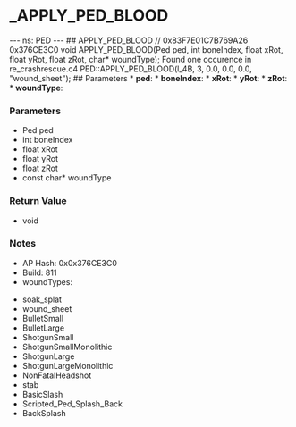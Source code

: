 # _APPLY_PED_BLOOD

--- ns: PED --- ## APPLY_PED_BLOOD  // 0x83F7E01C7B769A26 0x376CE3C0 void APPLY_PED_BLOOD(Ped ped, int boneIndex, float xRot, float yRot, float zRot, char* woundType);  Found one occurence in re_crashrescue.c4 PED::APPLY_PED_BLOOD(l_4B, 3, 0.0, 0.0, 0.0, "wound_sheet");  ## Parameters * **ped**: * **boneIndex**: * **xRot**: * **yRot**: * **zRot**: * **woundType**:

### Parameters
* Ped ped
* int boneIndex
* float xRot
* float yRot
* float zRot
* const char* woundType

### Return Value
* void

### Notes
* AP Hash: 0x0x376CE3C0
* Build: 811
* woundTypes:
- soak_splat
- wound_sheet
- BulletSmall
- BulletLarge
- ShotgunSmall
- ShotgunSmallMonolithic
- ShotgunLarge
- ShotgunLargeMonolithic
- NonFatalHeadshot
- stab
- BasicSlash
- Scripted_Ped_Splash_Back
- BackSplash

